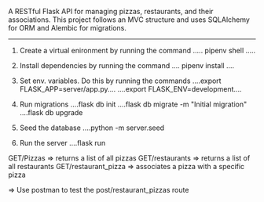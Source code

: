 <!-- PIZZA RESTAURANT API -->

A RESTful Flask API for managing pizzas, restaurants, and their associations. This project follows an MVC structure and uses SQLAlchemy for ORM and Alembic for migrations.

---

<!--TO USE THIS API, DO THE FOLLOWING......  -->

1. Create a virtual enironment by running the command  ..... pipenv shell ..... 

2. Install dependencies by running the command .... pipenv install ....

3. Set env. variables. Do this by running the commands 
    ....export FLASK_APP=server/app.py....
    ....export FLASK_ENV=development....

4. Run migrations 
    ....flask db init
    ....flask db migrate -m "Initial migration"
    ....flask db upgrade

6. Seed the database 
    ....python -m server.seed

7. Run the server
    ....flask run 


 <!-- THE API ENDPOINTS ARE AS FOLLOWS -->

GET/Pizzas => returns a list of all pizzas 
GET/restaurants => returns a list of all restaurants
GET/restaurant_pizza => associates a pizza with a specific pizza 


<!-- TESTING USING POSTMAN -->

=> Use postman to test the post/restaurant_pizzas route